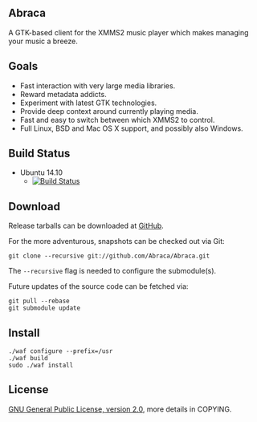 Abraca
------
A GTK-based client for the XMMS2 music player which makes managing
your music a breeze.

Goals
-----
* Fast interaction with very large media libraries.
* Reward metadata addicts.
* Experiment with latest GTK technologies.
* Provide deep context around currently playing media.
* Fast and easy to switch between which XMMS2 to control.
* Full Linux, BSD and Mac OS X support, and possibly also Windows.

Build Status
------------
* Ubuntu 14.10
    * [![Build Status](https://travis-ci.org/Abraca/Abraca.png)](https://travis-ci.org/Abraca/Abraca)

Download
--------
Release tarballs can be downloaded at [GitHub](https://github.com/Abraca/Abraca/tags).

For the more adventurous, snapshots can be checked out via Git:

    git clone --recursive git://github.com/Abraca/Abraca.git

The `--recursive` flag is needed to configure the submodule(s).

Future updates of the source code can be fetched via:

    git pull --rebase
    git submodule update

Install
-------
    ./waf configure --prefix=/usr
    ./waf build
    sudo ./waf install

License
-------
[GNU General Public License, version 2.0](https://www.gnu.org/licenses/gpl-2.0.html), more details in COPYING.
